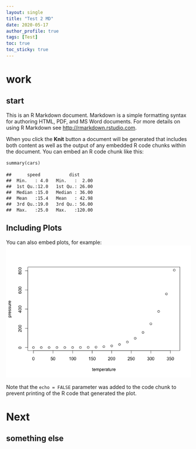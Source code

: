 ```yaml
---
layout: single
title: "Test 2 MD"
date: 2020-05-17
author_profile: true
tags: [Test]
toc: true
toc_sticky: true
---
```



# work

## start
This is an R Markdown document. Markdown is a simple formatting syntax
for authoring HTML, PDF, and MS Word documents. For more details on
using R Markdown see
<a href="http://rmarkdown.rstudio.com" class="uri">http://rmarkdown.rstudio.com</a>.

When you click the **Knit** button a document will be generated that
includes both content as well as the output of any embedded R code
chunks within the document. You can embed an R code chunk like this:

    summary(cars)

    ##      speed           dist       
    ##  Min.   : 4.0   Min.   :  2.00  
    ##  1st Qu.:12.0   1st Qu.: 26.00  
    ##  Median :15.0   Median : 36.00  
    ##  Mean   :15.4   Mean   : 42.98  
    ##  3rd Qu.:19.0   3rd Qu.: 56.00  
    ##  Max.   :25.0   Max.   :120.00

## Including Plots

You can also embed plots, for example:
![alt](/images/2020-05-18-Test2_files/figure-markdown_strict/pressure-1.png)

Note that the `echo = FALSE` parameter was added to the code chunk to
prevent printing of the R code that generated the plot.

# Next

## something else
